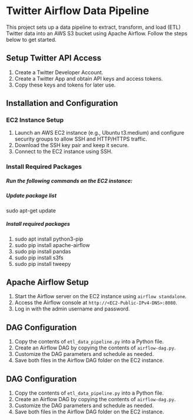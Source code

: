 # Twitter Airflow Data Pipeline

This project sets up a data pipeline to extract, transform, and load (ETL) Twitter data into an AWS S3 bucket using Apache Airflow. Follow the steps below to get started.

## Setup Twitter API Access

1. Create a Twitter Developer Account.
2. Create a Twitter App and obtain API keys and access tokens.
3. Copy these keys and tokens for later use.

## Installation and Configuration

### EC2 Instance Setup

1. Launch an AWS EC2 instance (e.g., Ubuntu t3.medium) and configure security groups to allow SSH and HTTP/HTTPS traffic.
2. Download the SSH key pair and keep it secure.
3. Connect to the EC2 instance using SSH.

### Install Required Packages

##### Run the following commands on the EC2 instance:

##### Update package list
sudo apt-get update

##### Install required packages
1. sudo apt install python3-pip 
2. sudo pip install apache-airflow
3. sudo pip install pandas
4. sudo pip install s3fs 
5. sudo pip install tweepy


## Apache Airflow Setup

1. Start the Airflow server on the EC2 instance using `airflow standalone`.
2. Access the Airflow console at `http://<EC2-Public-IPv4-DNS>:8080`.
3. Log in with the admin username and password.

## DAG Configuration

1. Copy the contents of `etl_data_pipeline.py` into a Python file.
2. Create an Airflow DAG by copying the contents of `airflow-dag.py`.
3. Customize the DAG parameters and schedule as needed.
4. Save both files in the Airflow DAG folder on the EC2 instance.

## DAG Configuration

1. Copy the contents of `etl_data_pipeline.py` into a Python file.
2. Create an Airflow DAG by copying the contents of `airflow-dag.py`.
3. Customize the DAG parameters and schedule as needed.
4. Save both files in the Airflow DAG folder on the EC2 instance.
